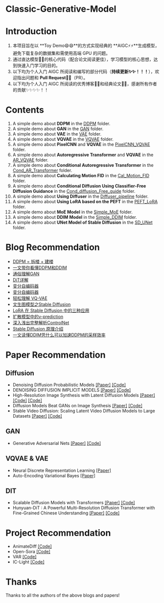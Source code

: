 # Classic-Generative-Model
# Introduction
1. 本项目旨在以 **Toy Demo😄😄**的方式实现经典的 **AIGC⚡⚡**生成模型，避免下载复杂的数据集和需使用高端 GPU 的问题。
2. 通过直达模型🔭🔭的核心代码（配合论文阅读更佳），学习模型的核心思想，达到快速入门学习的目的。
3. 以下均为个人入门 AIGC 所阅读和编写的部分代码（**持续更新✨✨！！！**），欢迎指出问题和 **Pull Request👯👯**（PR）。
4. 以下均为个人入门 AIGC 所阅读的优秀博客📕📕和经典论文📕📕，感谢所有作者的贡献✨✨✨✨！！

# Contents
1. A simple demo about **DDPM** in the [DDPM](https://github.com/liujf69/Classic-Generative-Model/tree/main/DDPM) folder.
2. A simple demo about **GAN** in the [GAN](https://github.com/liujf69/Classic-Generative-Model/tree/main/GAN) folder.
3. A simple demo about **VAE** in the [VAE](https://github.com/liujf69/Classic-Generative-Model/tree/main/VAE) folder.
4. A simple demo about **VQVAE** in the [VQVAE](https://github.com/liujf69/Classic-Generative-Model/tree/main/VQVAE) folder.
5. A simple demo about **PixelCNN** and **VQVAE** in the [PixelCNN_VQVAE](https://github.com/liujf69/Classic-Generative-Model/tree/main/PixelCNN_VQVAE) folder.
6. A simple demo about **Autoregressive Transformer** and **VQVAE** in the [AR_VQVAE](https://github.com/liujf69/Classic-Generative-Model/tree/main/AR_VQVAE) folder.
7. A simple demo about **Conditional Autoregressive Transformer** in the [Cond_AR_Transformer](https://github.com/liujf69/Classic-Generative-Model/tree/main/Cond_AR_Transformer) folder.
8. A simple demo about **Calculating Motion FID** in the [Cal_Motion_FID](https://github.com/liujf69/Classic-Generative-Model/tree/main/Cal_Motion_FID) folder.
9. A simple demo about **Conditional Diffusion Using Classifier-Free Diffusion Guidance** in the [Cond_diffusion_Free_guide](https://github.com/liujf69/Classic-Generative-Model/tree/main/Cond_diffusion_Free_guide) folder.
10. A simple demo about **Using Diffuser** in the [Diffuser_pipeline](https://github.com/liujf69/Classic-Generative-Model/tree/main/Diffuser_pipeline) folder.
11. A simple demo about **Using LoRA based on the PEFT** in the [PEFT_LoRA](https://github.com/liujf69/Classic-Generative-Model/tree/main/PEFT_LoRA) folder.
12. A simple demo about **MoE Model** in the [Simple_MoE](https://github.com/liujf69/Classic-Generative-Model/tree/main/Simple_MoE) folder.
13. A simple demo about **DDIM Model** in the [Simple_DDIM](https://github.com/liujf69/Classic-Generative-Model/tree/main/Simple_DDIM) folder.
14. A simple demo about **UNet Model of Stable Diffusion** in the [SD_UNet](https://github.com/liujf69/Classic-Generative-Model/tree/main/SD_UNet) folder.

# Blog Recommendation
- [DDPM = 拆楼 + 建楼](https://spaces.ac.cn/archives/9119)
- [一文带你看懂DDPM和DDIM](https://zhuanlan.zhihu.com/p/666552214)
- [通俗理解GAN](https://zhuanlan.zhihu.com/p/266677860)
- [DiT详解](https://zhuanlan.zhihu.com/p/683612528)
- [变分自编码器](https://kexue.fm/archives/5253)
- [变分自编码器](https://zhuanlan.zhihu.com/p/348498294)
- [轻松理解 VQ-VAE](https://zhuanlan.zhihu.com/p/633744455)
- [文生图模型之Stable Diffusion](https://zhuanlan.zhihu.com/p/617134893)
- [LoRA 在 Stable Diffusion 中的三种应用](https://zhuanlan.zhihu.com/p/678605372)
- [扩散模型中的v-prediction](https://zhuanlan.zhihu.com/p/678942992)
- [深入浅出完整解析ControlNet](https://zhuanlan.zhihu.com/p/660924126)
- [Stable Diffusion 原理介绍](https://zhuanlan.zhihu.com/p/613337342)
- [一文读懂DDIM凭什么可以加速DDPM的采样效率](https://zhuanlan.zhihu.com/p/627616358)

# Paper Recommendation
## Diffusion
- Denoising Diffusion Probabilistic Models [[Paper]](https://arxiv.org/pdf/2006.11239) [[Code]](https://github.com/hojonathanho/diffusion)
- DENOISING DIFFUSION IMPLICIT MODELS [[Paper]](https://arxiv.org/pdf/2010.02502) [[Code]](https://github.com/ermongroup/ddim)
- High-Resolution Image Synthesis with Latent Diffusion Models [[Paper]](https://arxiv.org/pdf/2112.10752) [[Code]](https://github.com/CompVis/latent-diffusion) [[Code]](https://github.com/CompVis/stable-diffusion)
- Diffusion Models Beat GANs on Image Synthesis [[Paper]](https://arxiv.org/pdf/2105.05233) [[Code]](https://github.com/openai/guided-diffusion)
- Stable Video Diffusion: Scaling Latent Video Diffusion Models to Large Datasets [[Paper]](https://arxiv.org/pdf/2311.15127v1) [[Code]](https://github.com/Stability-AI/generative-models)

## GAN
- Generative Adversarial Nets [[Paper]](https://arxiv.org/pdf/1406.2661) [[Code]](https://github.com/goodfeli/adversarial)

## VQVAE & VAE
- Neural Discrete Representation Learning [[Paper]](https://arxiv.org/pdf/1711.00937)
- Auto-Encoding Variational Bayes [[Paper]](https://arxiv.org/pdf/1312.6114)

## DIT
- Scalable Diffusion Models with Transformers [[Paper]](https://arxiv.org/pdf/2212.09748) [[Code]](https://github.com/facebookresearch/DiT)
- Hunyuan-DiT : A Powerful Multi-Resolution Diffusion Transformer with Fine-Grained Chinese Understanding [[Paper]](https://arxiv.org/pdf/2405.08748) [[Code]](https://github.com/Tencent/HunyuanDiT)

# Project Recommendation
- AnimateDiff [[Code]](https://github.com/guoyww/AnimateDiff)
- Open-Sora [[Code]](https://github.com/hpcaitech/Open-Sora)
- VAR [[Code]](https://github.com/FoundationVision/VAR)
- IC-Light [[Code]](https://github.com/lllyasviel/IC-Light)
  
# Thanks
Thanks to all the authors of the above blogs and papers!

